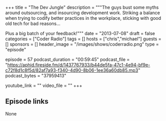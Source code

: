 +++
title = "The Dev Jungle"
description = """The guys bust some myths around outsourcing, and insourcing development work. Striking a balance when trying to codify better practices in the workplace, sticking with good old tech for bad reasons…

Plus a big batch of your feedback!"""
date = "2013-07-08"
draft = false
categories = ["Coder Radio"]
tags = []
hosts = ["chris","michael"]
guests = []
sponsors = []
header_image = "/images/shows/coderradio.png"
type = "episode"

episode = 57
podcast_duration = "00:59:45"
podcast_file = "https://aphid.fireside.fm/d/1437767933/b44de5fa-47c1-4e94-bf9e-c72f8d1c8f5d/82af7a93-f340-4d90-8b06-1ee36a60db85.mp3"
podcast_bytes = "37959413"

youtube_link = ""
video_file = ""
+++

## Episode links

None

